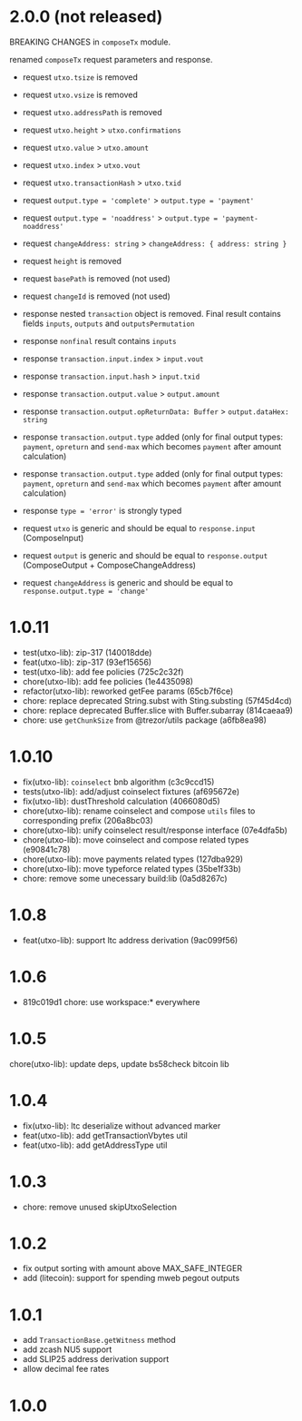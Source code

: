 # 2.0.0 (not released)

BREAKING CHANGES in `composeTx` module.

renamed `composeTx` request parameters and response.

-   request `utxo.tsize` is removed
-   request `utxo.vsize` is removed
-   request `utxo.addressPath` is removed
-   request `utxo.height` > `utxo.confirmations`
-   request `utxo.value` > `utxo.amount`
-   request `utxo.index` > `utxo.vout`
-   request `utxo.transactionHash` > `utxo.txid`
-   request `output.type = 'complete'` > `output.type = 'payment'`
-   request `output.type = 'noaddress'` > `output.type = 'payment-noaddress'`
-   request `changeAddress: string` > `changeAddress: { address: string }`
-   request `height` is removed
-   request `basePath` is removed (not used)
-   request `changeId` is removed (not used)

-   response nested `transaction` object is removed. Final result contains fields `inputs`, `outputs` and `outputsPermutation`
-   response `nonfinal` result contains `inputs`
-   response `transaction.input.index` > `input.vout`
-   response `transaction.input.hash` > `input.txid`
-   response `transaction.output.value` > `output.amount`
-   response `transaction.output.opReturnData: Buffer` > `output.dataHex: string`
-   response `transaction.output.type` added (only for final output types: `payment`, `opreturn` and `send-max` which becomes `payment` after amount calculation)
-   response `transaction.output.type` added (only for final output types: `payment`, `opreturn` and `send-max` which becomes `payment` after amount calculation)
-   response `type = 'error'` is strongly typed

-   request `utxo` is generic and should be equal to `response.input` (ComposeInput)
-   request `output` is generic and should be equal to `response.output` (ComposeOutput + ComposeChangeAddress)
-   request `changeAddress` is generic and should be equal to `response.output.type = 'change'`

# 1.0.11

-   test(utxo-lib): zip-317 (140018dde)
-   feat(utxo-lib): zip-317 (93ef15656)
-   test(utxo-lib): add fee policies (725c2c32f)
-   chore(utxo-lib): add fee policies (1e4435098)
-   refactor(utxo-lib): reworked getFee params (65cb7f6ce)
-   chore: replace deprecated String.subst with Sting.substing (57f45d4cd)
-   chore: replace deprecated Buffer.slice with Buffer.subarray (814caeaa9)
-   chore: use `getChunkSize` from @trezor/utils package (a6fb8ea98)

# 1.0.10

-   fix(utxo-lib): `coinselect` bnb algorithm (c3c9ccd15)
-   tests(utxo-lib): add/adjust coinselect fixtures (af695672e)
-   fix(utxo-lib): dustThreshold calculation (4066080d5)
-   chore(utxo-lib): rename coinselect and compose `utils` files to corresponding prefix (206a8bc03)
-   chore(utxo-lib): unify coinselect result/response interface (07e4dfa5b)
-   chore(utxo-lib): move coinselect and compose related types (e90841c78)
-   chore(utxo-lib): move payments related types (127dba929)
-   chore(utxo-lib): move typeforce related types (35be1f33b)
-   chore: remove some unecessary build:lib (0a5d8267c)

# 1.0.8

-   feat(utxo-lib): support ltc address derivation (9ac099f56)

# 1.0.6

-   819c019d1 chore: use workspace:\* everywhere

# 1.0.5

chore(utxo-lib): update deps, update bs58check bitcoin lib

# 1.0.4

-   fix(utxo-lib): ltc deserialize without advanced marker
-   feat(utxo-lib): add getTransactionVbytes util
-   feat(utxo-lib): add getAddressType util

# 1.0.3

-   chore: remove unused skipUtxoSelection

# 1.0.2

-   fix output sorting with amount above MAX_SAFE_INTEGER
-   add (litecoin): support for spending mweb pegout outputs

# 1.0.1

-   add `TransactionBase.getWitness` method
-   add zcash NU5 support
-   add SLIP25 address derivation support
-   allow decimal fee rates

# 1.0.0
